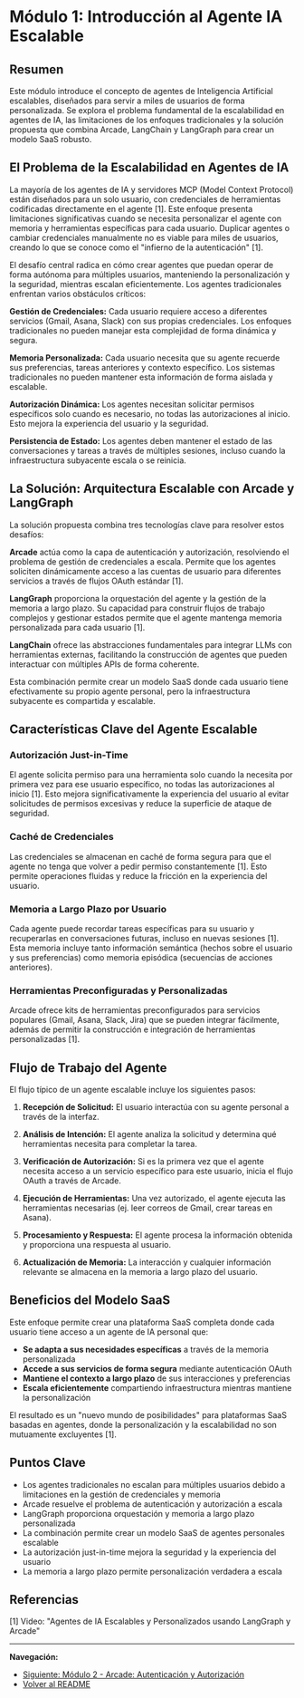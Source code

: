 # Módulo 1: Introducción al Agente IA Escalable

## Resumen

Este módulo introduce el concepto de agentes de Inteligencia Artificial escalables, diseñados para servir a miles de usuarios de forma personalizada. Se explora el problema fundamental de la escalabilidad en agentes de IA, las limitaciones de los enfoques tradicionales y la solución propuesta que combina Arcade, LangChain y LangGraph para crear un modelo SaaS robusto.

## El Problema de la Escalabilidad en Agentes de IA

La mayoría de los agentes de IA y servidores MCP (Model Context Protocol) están diseñados para un solo usuario, con credenciales de herramientas codificadas directamente en el agente [1]. Este enfoque presenta limitaciones significativas cuando se necesita personalizar el agente con memoria y herramientas específicas para cada usuario. Duplicar agentes o cambiar credenciales manualmente no es viable para miles de usuarios, creando lo que se conoce como el "infierno de la autenticación" [1].

El desafío central radica en cómo crear agentes que puedan operar de forma autónoma para múltiples usuarios, manteniendo la personalización y la seguridad, mientras escalan eficientemente. Los agentes tradicionales enfrentan varios obstáculos críticos:

**Gestión de Credenciales:** Cada usuario requiere acceso a diferentes servicios (Gmail, Asana, Slack) con sus propias credenciales. Los enfoques tradicionales no pueden manejar esta complejidad de forma dinámica y segura.

**Memoria Personalizada:** Cada usuario necesita que su agente recuerde sus preferencias, tareas anteriores y contexto específico. Los sistemas tradicionales no pueden mantener esta información de forma aislada y escalable.

**Autorización Dinámica:** Los agentes necesitan solicitar permisos específicos solo cuando es necesario, no todas las autorizaciones al inicio. Esto mejora la experiencia del usuario y la seguridad.

**Persistencia de Estado:** Los agentes deben mantener el estado de las conversaciones y tareas a través de múltiples sesiones, incluso cuando la infraestructura subyacente escala o se reinicia.

## La Solución: Arquitectura Escalable con Arcade y LangGraph

La solución propuesta combina tres tecnologías clave para resolver estos desafíos:

**Arcade** actúa como la capa de autenticación y autorización, resolviendo el problema de gestión de credenciales a escala. Permite que los agentes soliciten dinámicamente acceso a las cuentas de usuario para diferentes servicios a través de flujos OAuth estándar [1].

**LangGraph** proporciona la orquestación del agente y la gestión de la memoria a largo plazo. Su capacidad para construir flujos de trabajo complejos y gestionar estados permite que el agente mantenga memoria personalizada para cada usuario [1].

**LangChain** ofrece las abstracciones fundamentales para integrar LLMs con herramientas externas, facilitando la construcción de agentes que pueden interactuar con múltiples APIs de forma coherente.

Esta combinación permite crear un modelo SaaS donde cada usuario tiene efectivamente su propio agente personal, pero la infraestructura subyacente es compartida y escalable.

## Características Clave del Agente Escalable

### Autorización Just-in-Time

El agente solicita permiso para una herramienta solo cuando la necesita por primera vez para ese usuario específico, no todas las autorizaciones al inicio [1]. Esto mejora significativamente la experiencia del usuario al evitar solicitudes de permisos excesivas y reduce la superficie de ataque de seguridad.

### Caché de Credenciales

Las credenciales se almacenan en caché de forma segura para que el agente no tenga que volver a pedir permiso constantemente [1]. Esto permite operaciones fluidas y reduce la fricción en la experiencia del usuario.

### Memoria a Largo Plazo por Usuario

Cada agente puede recordar tareas específicas para su usuario y recuperarlas en conversaciones futuras, incluso en nuevas sesiones [1]. Esta memoria incluye tanto información semántica (hechos sobre el usuario y sus preferencias) como memoria episódica (secuencias de acciones anteriores).

### Herramientas Preconfiguradas y Personalizadas

Arcade ofrece kits de herramientas preconfigurados para servicios populares (Gmail, Asana, Slack, Jira) que se pueden integrar fácilmente, además de permitir la construcción e integración de herramientas personalizadas [1].

## Flujo de Trabajo del Agente

El flujo típico de un agente escalable incluye los siguientes pasos:

1. **Recepción de Solicitud:** El usuario interactúa con su agente personal a través de la interfaz.

2. **Análisis de Intención:** El agente analiza la solicitud y determina qué herramientas necesita para completar la tarea.

3. **Verificación de Autorización:** Si es la primera vez que el agente necesita acceso a un servicio específico para este usuario, inicia el flujo OAuth a través de Arcade.

4. **Ejecución de Herramientas:** Una vez autorizado, el agente ejecuta las herramientas necesarias (ej. leer correos de Gmail, crear tareas en Asana).

5. **Procesamiento y Respuesta:** El agente procesa la información obtenida y proporciona una respuesta al usuario.

6. **Actualización de Memoria:** La interacción y cualquier información relevante se almacena en la memoria a largo plazo del usuario.

## Beneficios del Modelo SaaS

Este enfoque permite crear una plataforma SaaS completa donde cada usuario tiene acceso a un agente de IA personal que:

- **Se adapta a sus necesidades específicas** a través de la memoria personalizada
- **Accede a sus servicios de forma segura** mediante autenticación OAuth
- **Mantiene el contexto a largo plazo** de sus interacciones y preferencias
- **Escala eficientemente** compartiendo infraestructura mientras mantiene la personalización

El resultado es un "nuevo mundo de posibilidades" para plataformas SaaS basadas en agentes, donde la personalización y la escalabilidad no son mutuamente excluyentes [1].

## Puntos Clave

- Los agentes tradicionales no escalan para múltiples usuarios debido a limitaciones en la gestión de credenciales y memoria
- Arcade resuelve el problema de autenticación y autorización a escala
- LangGraph proporciona orquestación y memoria a largo plazo personalizada
- La combinación permite crear un modelo SaaS de agentes personales escalable
- La autorización just-in-time mejora la seguridad y la experiencia del usuario
- La memoria a largo plazo permite personalización verdadera a escala

## Referencias

[1] Video: "Agentes de IA Escalables y Personalizados usando LangGraph y Arcade"

---

**Navegación:**
- [Siguiente: Módulo 2 - Arcade: Autenticación y Autorización](02_arcade_autenticacion.md)
- [Volver al README](README_part2.md)

